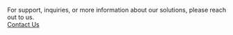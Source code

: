 For support, inquiries, or more information about our solutions, please reach out to us.  
[Contact Us](https://www.opshub.com/contact-us/)
